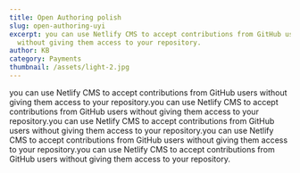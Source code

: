 ```yaml
---
title: Open Authoring polish
slug: open-authoring-uyi
excerpt: you can use Netlify CMS to accept contributions from GitHub users
  without giving them access to your repository.
author: KB
category: Payments
thumbnail: /assets/light-2.jpg
---
```

you can use Netlify CMS to accept contributions from GitHub users without giving them access to your repository.you can use Netlify CMS to accept contributions from GitHub users without giving them access to your repository.you can use Netlify CMS to accept contributions from GitHub users without giving them access to your repository.you can use Netlify CMS to accept contributions from GitHub users without giving them access to your repository.you can use Netlify CMS to accept contributions from GitHub users without giving them access to your repository.
